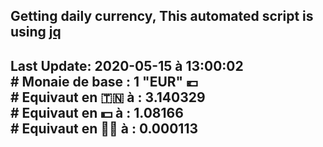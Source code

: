 ## Getting daily currency, This automated script is using [jq](https://stedolan.github.io/jq/)
## Last Update:  2020-05-15 à 13:00:02 </br># Monaie de base : 1 "EUR" 💶 </br> # Equivaut en 🇹🇳 à :  3.140329 </br> # Equivaut en 💵 à : 1.08166</br> # Equivaut en 🐱‍💻 à :  0.000113
